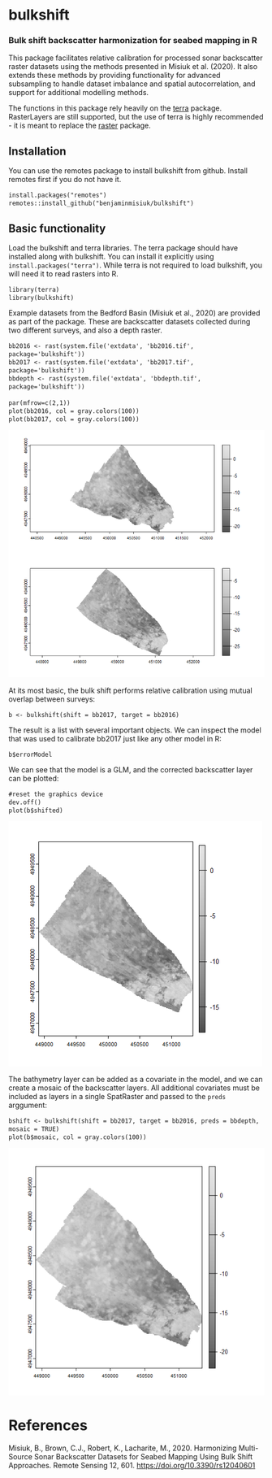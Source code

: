 # bulkshift
### Bulk shift backscatter harmonization for seabed mapping in R

This package facilitates relative calibration for processed sonar backscatter raster datasets using the methods presented in Misiuk et al. (2020). 
It also extends these methods by providing functionality for advanced subsampling to handle dataset imbalance and spatial autocorrelation, and support for additional modelling methods. 

The functions in this package rely heavily on the [terra](https://github.com/rspatial/terra) package. RasterLayers are still supported, but the use of terra is highly 
recommended - it is meant to replace the [raster](https://github.com/rspatial/raster) package.

## Installation
You can use the remotes package to install bulkshift from github. Install remotes first if you do not have it. 
```
install.packages("remotes")
remotes::install_github("benjaminmisiuk/bulkshift")
```
## Basic functionality
Load the bulkshift and terra libraries. The terra package should have installed along with bulkshift. You can install
it explicitly using `install.packages("terra")`. While terra is not required to load bulkshift, you will need it
to read rasters into R.
```
library(terra)
library(bulkshift)
```
Example datasets from the Bedford Basin (Misiuk et al., 2020) are provided as part of the package. These are backscatter
datasets collected during two different surveys, and also a depth raster.
```
bb2016 <- rast(system.file('extdata', 'bb2016.tif', package='bulkshift'))
bb2017 <- rast(system.file('extdata', 'bb2017.tif', package='bulkshift'))
bbdepth <- rast(system.file('extdata', 'bbdepth.tif', package='bulkshift'))

par(mfrow=c(2,1))
plot(bb2016, col = gray.colors(100))
plot(bb2017, col = gray.colors(100))
```
![](images/bshift_eg1.png)

At its most basic, the bulk shift performs relative calibration using mutual overlap between surveys:
```
b <- bulkshift(shift = bb2017, target = bb2016)
```
The result is a list with several important objects. We can inspect the model that was used to calibrate bb2017 just like
any other model in R:
```
b$errorModel
```
We can see that the model is a GLM, and the corrected backscatter layer can be plotted:
```
#reset the graphics device
dev.off()
plot(b$shifted)
```
![](images/bshift_eg2.png)

The bathymetry layer can be added as a covariate in the model, and we can create a mosaic of the backscatter layers. All additional covariates must be included as layers in a single SpatRaster and passed to the `preds` arggument:
```
bshift <- bulkshift(shift = bb2017, target = bb2016, preds = bbdepth, mosaic = TRUE)
plot(b$mosaic, col = gray.colors(100))
```
![](images/bshift_eg3.png)
# References
Misiuk, B., Brown, C.J., Robert, K., Lacharite, M., 2020. Harmonizing Multi-Source Sonar Backscatter Datasets for Seabed Mapping Using Bulk Shift Approaches. Remote Sensing 12, 601. https://doi.org/10.3390/rs12040601
